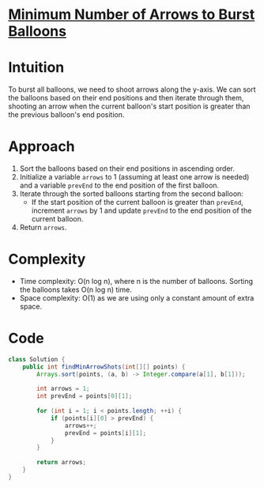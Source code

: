 
# [Minimum Number of Arrows to Burst Balloons](https://leetcode.com/problems/minimum-number-of-arrows-to-burst-balloons/?envType=daily-question&envId=2024-03-18)
# Intuition
To burst all balloons, we need to shoot arrows along the y-axis. We can sort the balloons based on their end positions and then iterate through them, shooting an arrow when the current balloon's start position is greater than the previous balloon's end position.

# Approach
1. Sort the balloons based on their end positions in ascending order.
2. Initialize a variable `arrows` to 1 (assuming at least one arrow is needed) and a variable `prevEnd` to the end position of the first balloon.
3. Iterate through the sorted balloons starting from the second balloon:
   - If the start position of the current balloon is greater than `prevEnd`, increment `arrows` by 1 and update `prevEnd` to the end position of the current balloon.
4. Return `arrows`.

# Complexity
- Time complexity: O(n log n), where n is the number of balloons. Sorting the balloons takes O(n log n) time.
- Space complexity: O(1) as we are using only a constant amount of extra space.

# Code
```java
class Solution {
    public int findMinArrowShots(int[][] points) {
        Arrays.sort(points, (a, b) -> Integer.compare(a[1], b[1]));
        
        int arrows = 1;
        int prevEnd = points[0][1];
        
        for (int i = 1; i < points.length; ++i) {
            if (points[i][0] > prevEnd) {
                arrows++;
                prevEnd = points[i][1];
            }
        }
        
        return arrows;
    }
}
```
